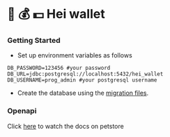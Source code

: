 # :money_with_wings: :moneybag: :dollar: Hei wallet

### Getting Started
 
- Set up environment variables as follows

```shell
DB_PASSWORD=123456 #your password 
DB_URL=jdbc:postgresql://localhost:5432/hei_wallet
DB_USERNAME=prog_admin #your postgresql username
```

- Create the database using the [migration files](resources/).

### Openapi

Click [here](https://petstore.swagger.io?url=https://raw.githubusercontent.com/RickaPrincy/hei-wallet/TD2/docs/api.yml) to watch the docs on petstore